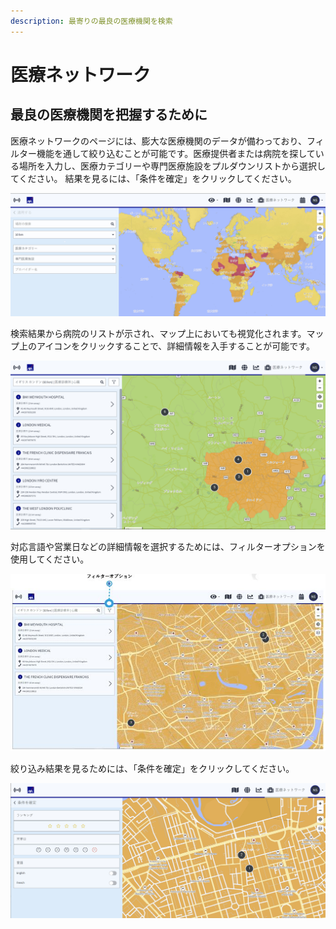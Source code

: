 ```yaml
---
description: 最寄りの最良の医療機関を検索
---
```


# 医療ネットワーク

## 最良の医療機関を把握するために

医療ネットワークのページには、膨大な医療機関のデータが備わっており、フィルター機能を通して絞り込むことが可能です。医療提供者または病院を探している場所を入力し、医療カテゴリーや専門医療施設をプルダウンリストから選択してください。 結果を見るには、「条件を確定」をクリックしてください。

![](../.gitbook/assets/mn_img01%20%284%29.jpg)

検索結果から病院のリストが示され、マップ上においても視覚化されます。マップ上のアイコンをクリックすることで、詳細情報を入手することが可能です。

![](../.gitbook/assets/mn_img02%20%284%29.jpg)

対応言語や営業日などの詳細情報を選択するためには、フィルターオプションを使用してください。

![](../.gitbook/assets/mn_img02-filter-option%20%281%29.jpg)

絞り込み結果を見るためには、「条件を確定」をクリックしてください。

![](../.gitbook/assets/mn_img03%20%287%29.jpg)

